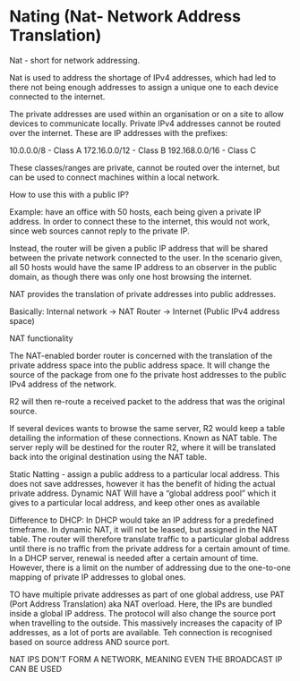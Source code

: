 # Nating (Nat- Network Address Translation)

Nat - short for network addressing. 

Nat is used to address the shortage of IPv4 addresses, which had led to there not being enough addresses to assign a unique one to each device connected to the internet.

The private addresses are used within an organisation or on a site to allow devices to communicate locally. Private IPv4 addresses cannot be routed over the internet.
These are IP addresses with the prefixes:

10.0.0.0/8 - Class A
172.16.0.0/12 - Class B
192.168.0.0/16 - Class C

These classes/ranges are private, cannot be routed over the internet, but can be used to connect machines within a local network.

How to use this with a public IP?

Example: have an office with 50 hosts, each being given a private IP address. In order to connect these to the internet, this would not work, since web sources cannot reply to the private IP.

Instead, the router will be given a public IP address that will be shared between the private network connected to the user. In the scenario given, all 50 hosts would have the same IP address to an observer in the public domain, as though there was only one host browsing the internet.

NAT provides the translation of private addresses into public addresses.

Basically: Internal network -> NAT Router -> Internet (Public IPv4 address space)



NAT functionality 





The NAT-enabled border router is concerned with the translation of the private address space into the public address space. It will change the source of the package from one fo the private host addresses to the public IPv4 address of the network.

R2 will then re-route a received packet to the address that was the original source.

If several devices wants to browse the same server, R2 would keep a table detailing the information of these connections. Known as NAT table. The server reply will be destined for the router R2, where it will be translated back into the original destination using the NAT table.



Static Natting - assign a public address to a particular local address. This does not save addresses, however it has the benefit of hiding the actual private address.
Dynamic NAT Will have a “global address pool” which it gives to a particular local address, and keep other ones as available

Difference to DHCP: In DHCP would take an IP address for a predefined timeframe. In dynamic NAT, it will not be leased, but assigned in the NAT table. The router will therefore translate traffic to a particular global address until there is no traffic from the private address for a certain amount of time. In a DHCP server, renewal is needed after a certain amount of time. However, there is a limit on the number of addressing due to the one-to-one mapping of private IP addresses to global ones.

TO have multiple private addresses as part of one global address, use PAT (Port Address Translation) aka NAT overload. Here, the IPs are bundled inside a global IP address. The protocol will also change the source port when travelling to the outside. This massively increases the capacity of IP addresses, as a lot of ports are available. Teh connection is recognised based on source address AND source port.

NAT IPS DON’T FORM A NETWORK, MEANING EVEN THE BROADCAST IP CAN BE USED


